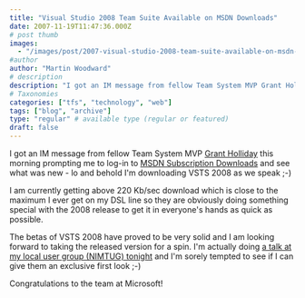 ```yaml
---
title: "Visual Studio 2008 Team Suite Available on MSDN Downloads"
date: 2007-11-19T11:47:36.000Z
# post thumb
images:
  - "/images/post/2007-visual-studio-2008-team-suite-available-on-msdn-downloads.jpg"
#author
author: "Martin Woodward"
# description
description: "I got an IM message from fellow Team System MVP Grant Holliday this morning prompting me to log-in to MSDN Subscription Downloads and see."
# Taxonomies
categories: ["tfs", "technology", "web"]
tags: ["blog", "archive"]
type: "regular" # available type (regular or featured)
draft: false
---
```

I got an IM message from fellow Team System MVP [Grant Holliday](http://ozgrant.com/) this morning prompting me to log-in to [MSDN Subscription Downloads](http://msdn2.microsoft.com/en-gb/vstudio/aa718656.aspx) and see what was new - lo and behold I'm downloading VSTS 2008 as we speak ;-) 

I am currently getting above 220 Kb/sec download which is close to the maximum I ever get on my DSL line so they are obviously doing something special with the 2008 release to get it in everyone's hands as quick as possible. 

The betas of VSTS 2008 have proved to be very solid and I am looking forward to taking the released version for a spin.  I'm actually doing [a talk at my local user group (NIMTUG) tonight](http://nimtug.org/events/45/default.aspx) and I'm sorely tempted to see if I can give them an exclusive first look ;-) 

Congratulations to the team at Microsoft!